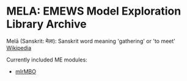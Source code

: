 # MELA: EMEWS Model Exploration Library Archive

Mel&#257; (Sanskrit: मेला): Sanskrit word meaning 'gathering' or 'to meet' [Wikipedia](https://en.wikipedia.org/wiki/Mela)

Currently included ME modules:
* [mlrMBO](mlrMBO)
